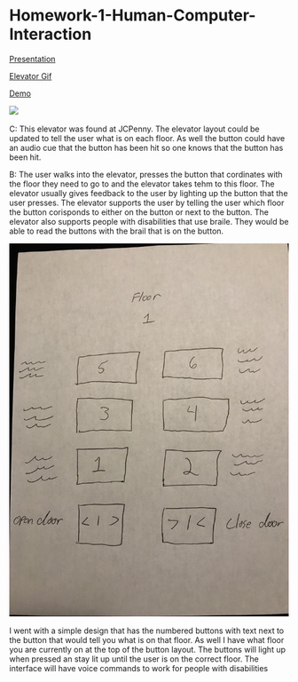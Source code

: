 # Homework-1-Human-Computer-Interaction
[Presentation](https://github.com/terran-king/Homework-1-Human-Computer-Interaction/blob/master/README.md)

[Elevator Gif](https://github.com/terran-king/Homework-1-Human-Computer-Interaction/blob/master/TerranHomeworkgif.gif)

[Demo](https://github.com/terran-king/Homework-1-Human-Computer-Interaction/blob/master/terranKingHomework1.pde)

![](TerranHomeworkgif.gif)

C:
This elevator was found at JCPenny. The elevator layout could be updated to tell the user what is on each floor. As well the button could have an audio cue that the button has been hit so one knows that the button has been hit.

B:
The user walks into the elevator, presses the button that cordinates with the floor they need to go to and the elevator takes tehm to this floor. The elevator usually gives feedback to the user by lighting up the button that the user presses. The elevator supports the user by telling the user which floor the button corisponds to either on the button or next to the button. The elevator also supports people with disabilities that use braile. They would be able to read the buttons with the brail that is on the button.

![](TerranKingHCISketch.jpg)

I went with a simple design that has the numbered buttons with text next to the button that would tell you what is on that floor. As well I have what floor you are currently on at the top of the button layout. The buttons will light up when pressed an stay lit up until the user is on the correct floor. The interface will have voice commands to work for people with disabilities
